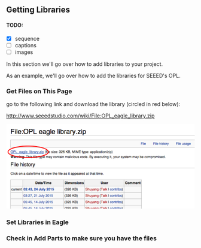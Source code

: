 ## Getting Libraries

#### TODO:

* [x] sequence 
* [ ] captions 
* [ ] images

In this section we'll go over how to add libraries to your project.

As an example, we'll go over how to add the libraries for SEEED's OPL.


### Get Files on This Page

go to the following link and download the library (circled in red below):

http://www.seeedstudio.com/wiki/File:OPL_eagle_library.zip

![img](./img/opl-download.png)




### Set Libraries in Eagle


### Check in Add Parts to make sure you have the files
